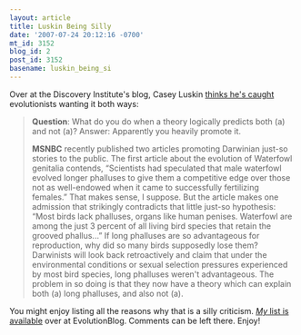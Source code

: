 ```yaml
---
layout: article
title: Luskin Being Silly
date: '2007-07-24 20:12:16 -0700'
mt_id: 3152
blog_id: 2
post_id: 3152
basename: luskin_being_si
---
```

Over at the Discovery Institute's blog, Casey Luskin <a href="http://www.evolutionnews.org/2007/07/msnbc_promotes_darwinian_justs.html#more">thinks he's caught</a> evolutionists wanting it both ways:

<blockquote>
<b>Question</b>: What do you do when a theory logically predicts both (a) and not (a)?
Answer: Apparently you heavily promote it.

<b>MSNBC</b> recently published two articles promoting Darwinian just-so stories to the public. The first article about the evolution of Waterfowl genitalia contends, &ldquo;Scientists had speculated that male waterfowl evolved longer phalluses to give them a competitive edge over those not as well-endowed when it came to successfully fertilizing females.&rdquo; That makes sense, I suppose. But the article makes one admission that strikingly contradicts that little just-so hypothesis: &ldquo;Most birds lack phalluses, organs like human penises. Waterfowl are among the just 3 percent of all living bird species that retain the grooved phallus...&rdquo; If long phalluses are so advantageous for reproduction, why did so many birds supposedly lose them? Darwinists will look back retroactively and claim that under the environmental conditions or sexual selection pressures experienced by most bird species, long phalluses weren't advantageous. The problem in so doing is that they now have a theory which can explain both (a) long phalluses, and also not (a).
</blockquote>

You might enjoy listing all the reasons why that is a silly criticism.  <a href="http://scienceblogs.com/evolutionblog/2007/07/luskin_being_silly.php"><i>My</i> list is available</a> over at EvolutionBlog.  Comments can be left there.  Enjoy!
